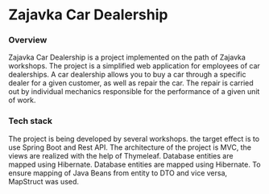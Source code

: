 
# Zajavka Car Dealership
  
### Overview
Zajavka Car Dealership is a project implemented on the path of Zajavka workshops. The project is a simplified web application for employees of car dealerships. A car dealership allows you to buy a car through a specific dealer for a given customer, as well as repair the car. The repair is carried out by individual mechanics responsible for the performance of a given unit of work.

### Tech stack
The project is being developed by several workshops. the target effect is to use Spring Boot and Rest API. The architecture of the project is MVC, the views are realized with the help of Thymeleaf. Database entities are mapped using Hibernate. Database entities are mapped using Hibernate. To ensure mapping of Java Beans from entity to DTO and vice versa, MapStruct was used.
